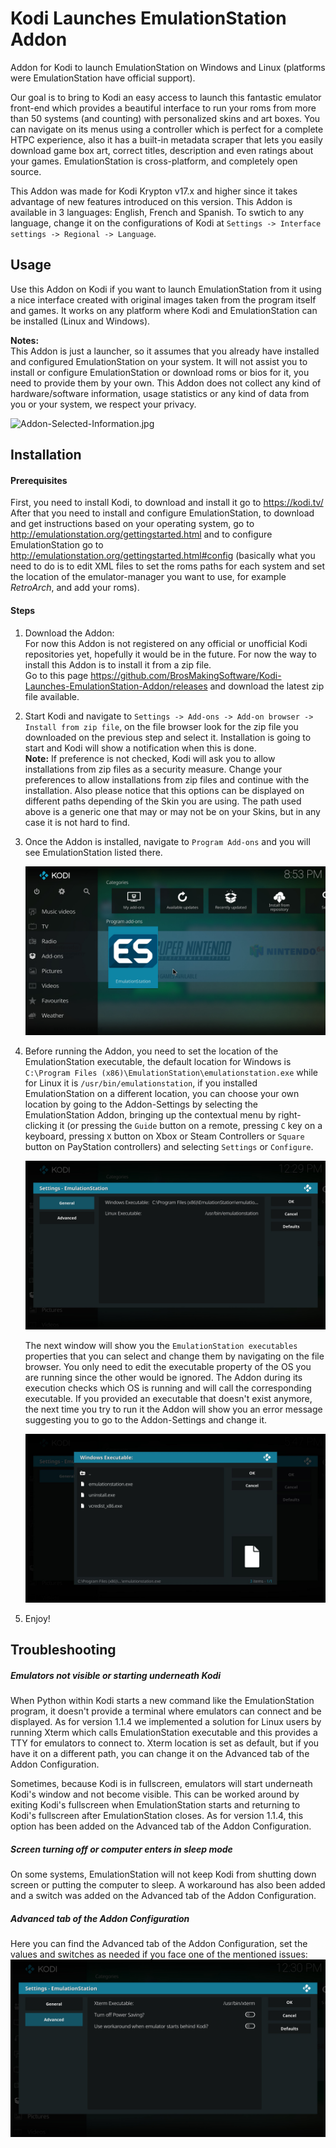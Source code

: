 # Kodi Launches EmulationStation Addon
Addon for Kodi to launch EmulationStation on Windows and Linux (platforms were EmulationStation have official support).

Our goal is to bring to Kodi an easy access to launch this fantastic emulator front-end which provides a beautiful interface to run your roms from more than 50 systems (and counting) with personalized skins and art boxes. You can navigate on its menus using a controller which is perfect for a complete HTPC experience, also it has a built-in metadata scraper that lets you easily download game box art, correct titles, description and even ratings about your games. EmulationStation is cross-platform, and completely open source.

This Addon was made for Kodi Krypton v17.x and higher since it takes advantage of new features introduced on this version.
This Addon is available in 3 languages: English, French and Spanish. To swtich to any language, change it on the configurations of Kodi at `Settings -> Interface settings -> Regional -> Language`.

## Usage
Use this Addon on Kodi if you want to launch EmulationStation from it using a nice interface created with original images taken from the program itself and games. It works on any platform where Kodi and EmulationStation can be installed (Linux and Windows).

**Notes:**  
This Addon is just a launcher, so it assumes that you already have installed and configured EmulationStation on your system. It will not assist you to install or configure EmulationStation or download roms or bios for it, you need to provide them by your own. This Addon does not collect any kind of hardware/software information, usage statistics or any kind of data from you or your system, we respect your privacy.


![Addon-Selected-Information.jpg](/script.kodi.launches.emulationstation/resources/addon-screenshots/Addon-Selected-Information.jpg)


## Installation

#### Prerequisites
First, you need to install Kodi, to download and install it go to https://kodi.tv/  
After that you need to install and configure EmulationStation, to download and get instructions based on your operating system, go to http://emulationstation.org/gettingstarted.html and to configure EmulationStation go to http://emulationstation.org/gettingstarted.html#config (basically what you need to do is to edit XML files to set the roms paths for each system and set the location of the emulator-manager you want to use, for example *RetroArch*, and add your roms).

#### Steps
1. Download the Addon:   
   For now this Addon is not registered on any official or unofficial Kodi repositories yet, hopefully it would be in the future. For now the way to install this Addon is to install it from a zip file.  
   Go to this page https://github.com/BrosMakingSoftware/Kodi-Launches-EmulationStation-Addon/releases and download the latest zip file available.

2. Start Kodi and navigate to `Settings -> Add-ons -> Add-on browser -> Install from zip file`, on the file browser look for the zip file you downloaded on the previous step and select it. Installation is going to start and Kodi will show a notification when this is done.   
   **Note:** If preference is not checked, Kodi will ask you to allow installations from zip files as a security measure. Change your preferences to allow installations from zip files and continue with the installation. Also please notice that this options can be displayed on different paths depending of the Skin you are using. The path used above is a generic one that may or may not be on your Skins, but in any case it is not hard to find.

3. Once the Addon is installed, navigate to `Program Add-ons` and you will see EmulationStation listed there.   

   ![Addon-Selected.jpg](script.kodi.launches.emulationstation/resources/addon-screenshots/Addon-Selected.jpg)

4. Before running the Addon, you need to set the location of the EmulationStation executable, the default location for Windows is `C:\Program Files (x86)\EmulationStation\emulationstation.exe` while for Linux it is `/usr/bin/emulationstation`, if you installed EmulationStation on a different location, you can choose your own location by going to the Addon-Settings by selecting the EmulationStation Addon, bringing up the contextual menu by right-clicking it (or pressing the `Guide` button on a remote, pressing `C` key on a keyboard, pressing `X` button on Xbox or Steam Controllers or `Square` button on PayStation controllers) and selecting `Settings` or `Configure`.   

   ![Addon-Settings.jpg](script.kodi.launches.emulationstation/resources/addon-screenshots/Addon-Settings.jpg)

   The next window will show you the `EmulationStation executables` properties that you can select and change them by navigating on the file browser. You only need to edit the executable property of the OS you are running since the other would be ignored. The Addon during its execution checks which OS is running and will call the corresponding executable. If you provided an executable that doesn't exist anymore, the next time you try to run it the Addon will show you an error message suggesting you to go to the Addon-Settings and change it.   

   ![Addon-Settings-Edit-Executable.jpg](script.kodi.launches.emulationstation/resources/addon-screenshots/Addon-Settings-Edit-Executable.jpg)

5. Enjoy!


## Troubleshooting

##### Emulators not visible or starting underneath Kodi
When Python within Kodi starts a new command like the EmulationStation program, it doesn't provide a terminal where emulators can connect and be displayed. As for version 1.1.4 we implemented a solution for Linux users by running Xterm which calls EmulationStation executable and this provides a TTY for emulators to connect to. Xterm location is set as default, but if you have it on a different path, you can change it on the Advanced tab of the Addon Configuration.

Sometimes, because Kodi is in fullscreen, emulators will start underneath Kodi's window and not become visible. This can be worked around by exiting Kodi's fullscreen when EmulationStation starts and returning to Kodi's fullscreen after EmulationStation closes. As for version 1.1.4, this option has been added on the Advanced tab of the Addon Configuration.

##### Screen turning off or computer enters in sleep mode
On some systems, EmulationStation will not keep Kodi from shutting down screen or putting the computer to sleep. A workaround has also been added and a switch was added on the Advanced tab of the Addon Configuration.

##### Advanced tab of the Addon Configuration
Here you can find the Advanced tab of the Addon Configuration, set the values and switches as needed if you face one of the mentioned issues:
![Addon-Settings-Advance.jpg](script.kodi.launches.emulationstation/resources/addon-screenshots/Addon-Settings-Advance.jpg)
